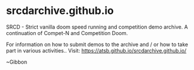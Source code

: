 # srcdarchive.github.io
SRCD - Strict vanilla doom speed running and competition demo archive.  A continuation of Compet-N and Competition Doom.

For information on how to submit demos to the archive and / or how to take part in various activities..
Visit: https://atsb.github.io/srcdarchive.github.io/

~Gibbon
